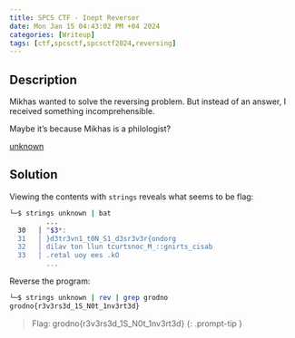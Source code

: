 ```yaml
---
title: SPCS CTF - Inept Reverser
date: Mon Jan 15 04:43:02 PM +04 2024
categories: [Writeup]
tags: [ctf,spcsctf,spcsctf2024,reversing]
---
```


## Description

Mikhas wanted to solve the reversing problem. But instead of an answer, I received something incomprehensible.

Maybe it’s because Mikhas is a philologist?

[unknown](https://ctf-spcs.mf.grsu.by/files/dce4e47c5991063788fc482bcea73ef2/unknown?token=eyJ1c2VyX2lkIjo2NzksInRlYW1faWQiOjM3NCwiZmlsZV9pZCI6MTQzfQ.ZaUqRw.45AOes4ZtXsqbIAdg58wYpsLDRQ)

## Solution

Viewing the contents with `strings` reveals what seems to be flag:

```bash
└─$ strings unknown | bat
		 ...
  30   │ "$3*:
  31   │ }d3tr3vn1_t0N_S1_d3sr3v3r{ondorg
  32   │ dilav ton llun tcurtsnoc_M_::gnirts_cisab
  33   │ .retal uoy ees .kO
		 ...
```

Reverse the program: 

```bash
└─$ strings unknown | rev | grep grodno
grodno{r3v3rs3d_1S_N0t_1nv3rt3d}
```

> Flag: grodno{r3v3rs3d_1S_N0t_1nv3rt3d}
{: .prompt-tip }